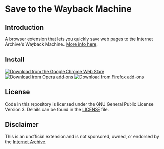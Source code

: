 # Save to the Wayback Machine

## Introduction

A browser extension that lets you quickly save web pages to the Internet Archive's Wayback Machine.. [More info here](https://verifiedjoseph.com/projects/save-to-the-wayback-machine).

## Install 
[![Download from the Google Chrome Web Store](https://cdn.verifiedjoseph.com/verifiedjoseph/images/install/153px/chrome.png)](https://chrome.google.com/webstore/detail/save-to-the-wayback-machi/eebpioaailbjojmdbmlpomfgijnlcemk)
[![Download from Opera add-ons](https://cdn.verifiedjoseph.com/verifiedjoseph/images/install/153px/opera.png)](https://addons.opera.com/en/extensions/details/save-to-the-wayback-machine/?display=en)
[![Download from Firefox add-ons](https://cdn.verifiedjoseph.com/verifiedjoseph/images/install/153px/firefox.png)](https://addons.mozilla.org/en-GB/firefox/addon/save-to-the-wayback-machine/)

## License

Code in this repository is licensed under the GNU General Public License Version 3. Details can be found in the [LICENSE](LICENSE) file. 

## Disclaimer

This is an unofficial extension and is not sponsored, owned, or endorsed by the [Internet Archive](https://archive.org).
